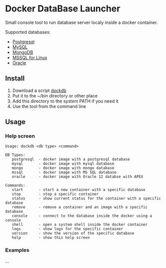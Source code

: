 # Docker DataBase Launcher

Small console tool to run database server localy inside a docker container.

Supported databases:

* [Postgresql](https://hub.docker.com/_/postgres/) 
* [MySQL](https://hub.docker.com/_/mysql/)
* [MongoDB](https://hub.docker.com/_/mongo/)
* [MSSQL for Linux](https://hub.docker.com/r/microsoft/mssql-server-linux/)
* [Oracle](https://hub.docker.com/r/sath89/oracle-12c/)


## Install

1. Download a script [dockdb](https://raw.githubusercontent.com/revgen/docker-repository/master/docker-database/bin/dockdb)
2. Put it to the ~/bin directory or other place
3. Add this directory to the system PATH if you need it
4. Use the tool from the command line


## Usage

### Help screen

    Usage: dockdb <db type> <command>

    DB Types:
       postgresql  - docker image with a postgresql database
       mysql       - docker image with mysql database
       mongo       - docker image with mongo database
       mssql       - docker image with MS SQL database
       oracle      - docker image with Oracle 12 databse with APEX

    Commands:
       start       - start a new container with a specific database
       stop        - stop a specific container
       status      - show current status for the container with a specific database
       remove      - remove a container and an image with a specific database
       console     - connect to the database inside the docker using a console
       shell       - open a system shell inside the docker container
       logs        - show logs for the specific container
       version     - show the version of the specific database
       help        - show this help screen

### Examples

...
